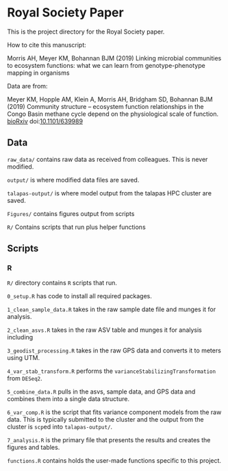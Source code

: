 # Royal Society Paper
This is the project directory for the Royal Society paper. 

How to cite this manuscript:

Morris AH, Meyer KM, Bohannan BJM (2019) Linking microbial communities
to ecosystem functions: what we can learn from genotype-phenotype mapping
in organisms 

Data are from:

Meyer KM, Hopple AM, Klein A, Morris AH, Bridgham
SD, Bohannan BJM (2019) Community structure – ecosystem function
relationships in the Congo Basin methane cycle depend on the physiological
scale of function. 
[bioRxiv](https://www.biorxiv.org/) doi:[10.1101/639989](https://doi.org/10.1101/639989)


## Data

`raw_data/` contains raw data as received from colleagues. This is never modified.

`output/` is where modified data files are saved. 

`talapas-output/` is where model output from the talapas HPC cluster are saved.

`Figures/` contains figures output from scripts

`R/` Contains scripts that run plus helper functions

## Scripts

### R
`R/` directory contains `R` scripts that run.

`0_setup.R` has code to install all required packages.

`1_clean_sample_data.R` takes in the raw sample date file and munges it for analysis.

`2_clean_asvs.R` takes in the raw ASV table and munges it for analysis including

`3_geodist_processing.R` takes in the raw GPS data and converts it to meters using
UTM.

`4_var_stab_transform.R` performs the `varianceStabilizingTransformation` from `DESeq2`.

`5_combine_data.R` pulls in the asvs, sample data, and GPS data and combines them
into a single data structure.

`6_var_comp.R` is the script that fits variance component models from the raw
data. This is typically submitted to the cluster and the output from the cluster is
`scp`ed into `talapas-output/`.

`7_analysis.R` is the primary file that presents the results and creates the
figures and tables.

`functions.R` contains holds the user-made functions specific to this project.

